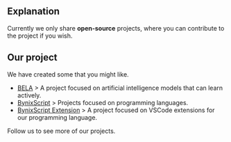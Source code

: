 ## Explanation
Currently we only share **open-source** projects, where you can contribute to the project if you wish.
## Our project
We have created some that you might like.
- [BELA](https://github.com/soteenstudio/bela) > A project focused on artificial intelligence models that can learn actively.
- [BynixScript](https://github.com/soteenstudio/BynixScript) > Projects focused on programming languages.
- [BynixScript Extension](https://github.com/soteenstudio/BynixScript-Extension) > A project focused on VSCode extensions for our programming language.

Follow us to see more of our projects.
